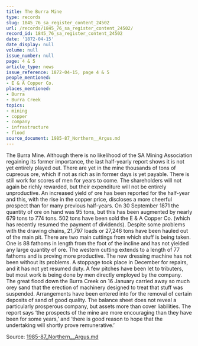 ```yaml
---
title: The Burra Mine
type: records
slug: 1845_76_sa_register_content_24502
url: /records/1845_76_sa_register_content_24502/
record_id: 1845_76_sa_register_content_24502
date: '1872-04-15'
date_display: null
volume: null
issue_number: null
page: 4 & 5
article_type: news
issue_reference: 1872-04-15, page 4 & 5
people_mentioned:
- E & A Copper Co.
places_mentioned:
- Burra
- Burra Creek
topics:
- mining
- copper
- company
- infrastructure
- flood
source_document: 1985-87_Northern__Argus.md
---
```


The Burra Mine.  Although there is no likelihood of the SA Mining Association regaining its former importance, the last half-yearly report shows it is not yet entirely played out.  There are yet in the mine thousands of tons of cupreous ore, which if not as rich as in former days is yet payable.  There is still work for scores of men for years to come.  The shareholders will not again be richly rewarded, but their expenditure will not be entirely unproductive.  An increased yield of ore has been reported for the half-year and this, with the rise in the copper price, discloses a more cheerful prospect than for many previous half-years.  On 30 September 1871 the quantity of ore on hand was 95 tons, but this has been augmented by nearly 679 tons to 774 tons.  502 tons have been sold the E & A Copper Co. (which has recently resumed the payment of dividends).  Despite some problems with the drawing chains, 21,797 loads or 27,246 tons have been hauled out of the main pit.  There are two main cuttings from which stuff is being taken.  One is 88 fathoms in length from the foot of the incline and has not yielded any large quantity of ore.  The western cutting extends to a length of 77 fathoms and is proving more productive.  The new dressing machine has not been without its problems.  A stoppage took place in December for repairs, and it has not yet resumed duty.  A few pitches have been let to tributers, but most work is being done by men directly employed by the company.  The great flood down the Burra Creek on 16 January carried away so much orey sand that the erection of machinery designed to treat that stuff was suspended.  Arrangements have been entered into for the removal of certain deposits of sand of good quality.   The balance sheet does not reveal a particularly prosperous company, but assets more than cover liabilities.  The report says ‘the prospects of the mine are more encouraging than they have been for some years,’ and ‘there is good reason to hope that the undertaking will shortly prove remunerative.’

Source: [1985-87_Northern__Argus.md](/downloads/markdown/1985-87_Northern__Argus.md)
